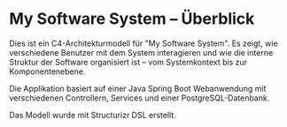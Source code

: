 # My Software System – Überblick

Dies ist ein C4-Architekturmodell für "My Software System". Es zeigt, wie verschiedene Benutzer mit dem System interagieren und wie die interne Struktur der Software organisiert ist – vom Systemkontext bis zur Komponentenebene.

Die Applikation basiert auf einer Java Spring Boot Webanwendung mit verschiedenen Controllern, Services und einer PostgreSQL-Datenbank.

Das Modell wurde mit Structurizr DSL erstellt.
